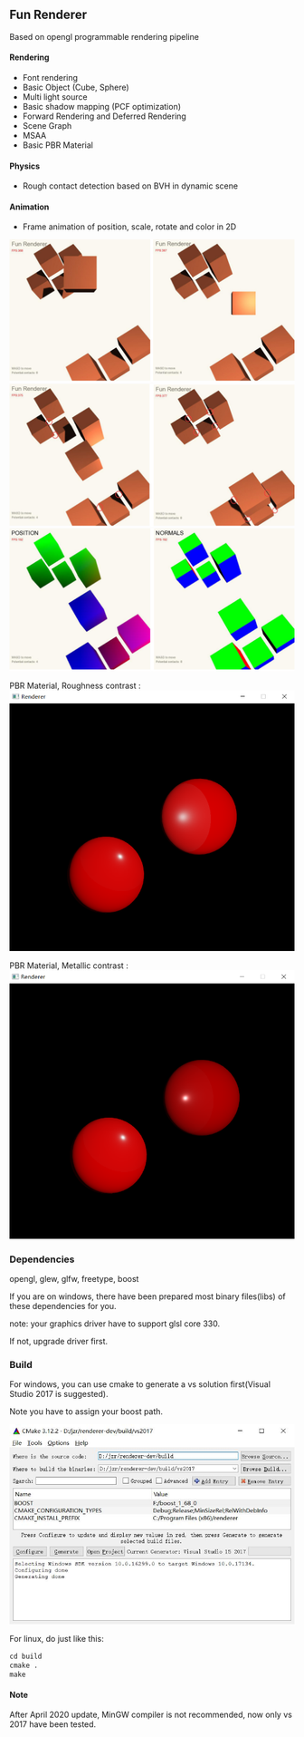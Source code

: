 ## Fun Renderer

[//]: # (Begin current test results)

Based on opengl programmable rendering pipeline

#### Rendering
* Font rendering
* Basic Object (Cube, Sphere)
* Multi light source
* Basic shadow mapping (PCF optimization)
* Forward Rendering and Deferred Rendering
* Scene Graph
* MSAA
* Basic PBR Material

#### Physics
* Rough contact detection based on BVH in dynamic scene

#### Animation
* Frame animation of position, scale, rotate and color in 2D

![Screenshot](https://github.com/Bairuo/renderer/raw/master/meta/move.jpg)
![Screenshot](https://github.com/Bairuo/renderer/raw/master/meta/contacts.jpg)
![Screenshot](https://github.com/Bairuo/renderer/raw/master/meta/gBuffer.jpg)

PBR Material, Roughness contrast :
![Screenshot](https://github.com/Bairuo/renderer/raw/master/meta/pbr_roughness.png)

PBR Material, Metallic contrast :
![Screenshot](https://github.com/Bairuo/renderer/raw/master/meta/pbr_metallic.png)

### Dependencies
opengl,  glew, glfw, freetype, boost

If you are on windows, there have been prepared most binary files(libs) of these dependencies for you.

note: your graphics driver have to support glsl core 330.

If not, upgrade driver first.

### Build
For windows, you can use cmake to generate a vs solution first(Visual Studio 2017 is suggested).

Note you have to assign your boost path.

![Screenshot](https://github.com/Bairuo/renderer/raw/master/meta/cmake.jpg)

For linux,  do just like this:

```
cd build
cmake .
make
```

#### Note
After April 2020 update, MinGW compiler is not recommended, now only vs 2017 have been tested. 
